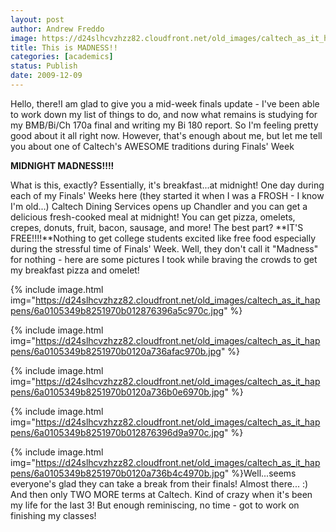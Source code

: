 ```yaml
---
layout: post
author: Andrew Freddo
image: https://d24slhcvzhzz82.cloudfront.net/old_images/caltech_as_it_happens/6a0105349b8251970b012876396961970c.jpg
title: This is MADNESS!!
categories: [academics]
status: Publish
date: 2009-12-09
---
```



Hello, there!I am glad to give you a mid-week finals update - I've been able to work down my list of things to do, and now what remains is studying for my BMB/Bi/Ch 170a final and writing my Bi 180 report. So I'm feeling pretty good about it all right now. However, that's enough about me, but let me tell you about one of Caltech's AWESOME traditions during Finals' Week

**MIDNIGHT MADNESS!!!!**

What is this, exactly? Essentially, it's breakfast...at midnight! One day during each of my Finals' Weeks here (they started it when I was a FROSH - I know I'm old...) Caltech Dining Services opens up Chandler and you can get a delicious fresh-cooked meal at midnight! You can get pizza, omelets, crepes, donuts, fruit, bacon, sausage, and more! The best part? **IT'S FREE!!!!**Nothing to get college students excited like free food especially during the stressful time of Finals' Week. Well, they don't call it "Madness" for nothing - here are some pictures I took while braving the crowds to get my breakfast pizza and omelet!

{% include image.html img="https://d24slhcvzhzz82.cloudfront.net/old_images/caltech_as_it_happens/6a0105349b8251970b012876396a5c970c.jpg" %}

{% include image.html img="https://d24slhcvzhzz82.cloudfront.net/old_images/caltech_as_it_happens/6a0105349b8251970b0120a736afac970b.jpg" %}

{% include image.html img="https://d24slhcvzhzz82.cloudfront.net/old_images/caltech_as_it_happens/6a0105349b8251970b0120a736b0e6970b.jpg" %}

{% include image.html img="https://d24slhcvzhzz82.cloudfront.net/old_images/caltech_as_it_happens/6a0105349b8251970b012876396d9a970c.jpg" %}

{% include image.html img="https://d24slhcvzhzz82.cloudfront.net/old_images/caltech_as_it_happens/6a0105349b8251970b0120a736b4c4970b.jpg" %}Well...seems everyone's glad they can take a break from their finals! Almost there... :) And then only TWO MORE terms at Caltech. Kind of crazy when it's been my life for the last 3! But enough reminiscing, no time - got to work on finishing my classes!
